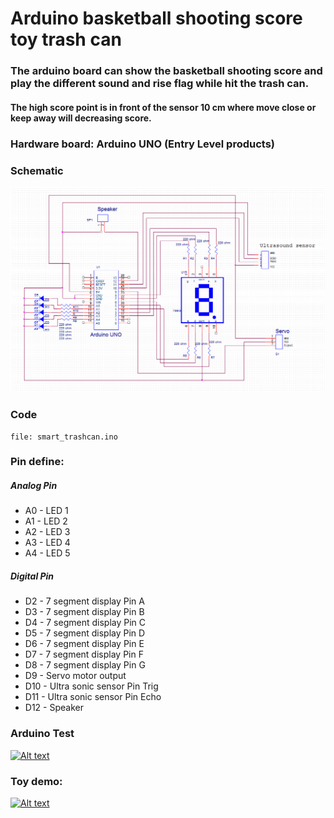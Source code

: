 # Arduino basketball shooting score toy trash can

### The arduino board can show the basketball shooting score and play the different sound and rise flag while hit the trash can.

#### The high score point is in front of the sensor 10 cm where move close or keep away will decreasing score.

### Hardware board: Arduino UNO (Entry Level products)

### Schematic
![image](https://github.com/cksfrry/arduino/blob/master/schematic.PNG)


### Code
```
file: smart_trashcan.ino
```


### Pin define:

##### Analog Pin
- A0 - LED 1
- A1 - LED 2
- A2 - LED 3
- A3 - LED 4
- A4 - LED 5

##### Digital Pin
- D2 - 7 segment display Pin A
- D3 - 7 segment display Pin B
- D4 - 7 segment display Pin C
- D5 - 7 segment display Pin D
- D6 - 7 segment display Pin E
- D7 - 7 segment display Pin F
- D8 - 7 segment display Pin G
- D9 - Servo motor output
- D10 - Ultra sonic sensor Pin Trig
- D11 - Ultra sonic sensor Pin Echo
- D12 -  Speaker


### Arduino Test
[![Alt text](https://img.youtube.com/vi/NzCuclbSiTM/0.jpg)](https://youtu.be/NzCuclbSiTM)


### Toy demo:
[![Alt text](https://img.youtube.com/vi/aCrbWswlUyI/0.jpg)](https://youtu.be/aCrbWswlUyI)

